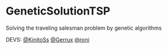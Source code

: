 # GeneticSolutionTSP
Solving the traveling salesman problem by genetic algorithms


DEVS:
[@KinitoSs](https://github.com/KinitoSs)
[@Gerrux](https://github.com/Gerrux)
[@roni](https://vk.com/id120059051)
